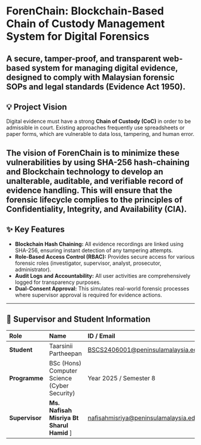 # ForenChain: Blockchain-Based Chain of Custody Management System for Digital Forensics
A secure, tamper-proof, and transparent web-based system for managing digital evidence, designed to comply with **Malaysian forensic SOPs** and **legal standards** (Evidence Act 1950).
---
## 💡 Project Vision
Digital evidence must have a strong **Chain of Custody (CoC)** in order to be admissible in court. Existing approaches frequently use spreadsheets or paper forms, which are vulnerable to data loss, tampering, and human error.

The vision of ForenChain is to minimize these vulnerabilities by using **SHA-256 hash-chaining** and **Blockchain technology** to develop an unalterable, auditable, and verifiable record of evidence handling. This will ensure that the forensic lifecycle complies to the principles of **Confidentiality, Integrity, and Availability (CIA)**.
---
## ✨ Key Features
* **Blockchain Hash Chaining:** All evidence recordings are linked using SHA-256, ensuring instant detection of any tampering attempts.
* **Role-Based Access Control (RBAC):** Provides secure access for various forensic roles (investigator, supervisor, analyst, prosecutor, administrator).
* **Audit Logs and Accountability:** All user activities are comprehensively logged for transparency purposes.
* **Dual-Consent Approval:** This simulates real-world forensic processes where supervisor approval is required for evidence actions.
---
## 👥 Supervisor and Student Information
| Role | Name | ID / Email |
| :--- | :--- | :--- |
| **Student** | Taarsinii Partheepan | BSCS2406001@peninsulamalaysia.edu.my |
| **Programme** |BSc (Hons) Computer Science (Cyber Security) | Year 2025 / Semester 8  |
| **Supervisor** | **Ms. Nafisah Misriya Bt Sharul Hamid** ] | nafisahmisriya@peninsulamalaysia.edu.my |

